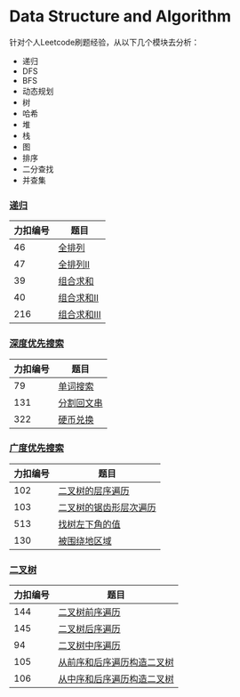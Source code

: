 # Data Structure and Algorithm
针对个人Leetcode刷题经验，从以下几个模块去分析：

+ 递归
+ DFS
+ BFS
+ 动态规划
+ 树
+ 哈希
+ 堆
+ 栈
+ 图
+ 排序
+ 二分查找
+ 并查集

### [递归](https://github.com/fkcs/Go-Data-Structure-Algorithm/tree/master/recursion)
|  力扣编号 | 题目  |
|  ----  | ----  |
| 46  | [全排列](https://github.com/fkcs/Go-Data-Structure-Algorithm/blob/master/recursion/lt46.go) |
| 47  | [全排列II](https://github.com/fkcs/Go-Data-Structure-Algorithm/blob/master/recursion/lt47.go) |
| 39  | [组合求和](https://github.com/fkcs/Go-Data-Structure-Algorithm/blob/master/recursion/lt39.go) |
| 40  | [组合求和II](https://github.com/fkcs/Go-Data-Structure-Algorithm/blob/master/recursion/lt40.go) |
| 216  | [组合求和III](https://github.com/fkcs/Go-Data-Structure-Algorithm/blob/master/recursion/lt216.go) |

### [深度优先搜索](https://github.com/fkcs/Go-Data-Structure-Algorithm/tree/master/dfs)
|  力扣编号 | 题目  |
|  ----  | ----  |
| 79  | [单词搜索](https://github.com/fkcs/Go-Data-Structure-Algorithm/blob/master/dfs/lt79.go) |
| 131  | [分割回文串](https://github.com/fkcs/Go-Data-Structure-Algorithm/blob/master/dfs/lt131.go) |
| 322  | [硬币兑换](https://github.com/fkcs/Go-Data-Structure-Algorithm/blob/master/dfs/lt322.go) |

### [广度优先搜索](https://github.com/fkcs/Go-Data-Structure-Algorithm/tree/master/bfs)
|  力扣编号 | 题目  |
|  ----  | ----  |
| 102  | [二叉树的层序遍历](https://github.com/fkcs/Go-Data-Structure-Algorithm/blob/master/bfs/lt102.go) |
| 103  | [二叉树的锯齿形层次遍历](https://github.com/fkcs/Go-Data-Structure-Algorithm/blob/master/bfs/lt103.go) |
| 513  | [找树左下角的值](https://github.com/fkcs/Go-Data-Structure-Algorithm/blob/master/bfs/lt513.go) |
| 130 |  [被围绕地区域](https://github.com/fkcs/Go-Data-Structure-Algorithm/blob/master/bfs/lt130.go)|

### [二叉树](https://github.com/fkcs/Go-Data-Structure-Algorithm/tree/master/tree)
|  力扣编号 | 题目  |
|  ----  | ----  |
|  144  | [二叉树前序遍历](https://github.com/fkcs/Go-Data-Structure-Algorithm/blob/master/tree/lt144.go)  |
|  145  | [二叉树后序遍历](https://github.com/fkcs/Go-Data-Structure-Algorithm/blob/master/tree/lt145.go)  |
|  94  | [二叉树中序遍历](https://github.com/fkcs/Go-Data-Structure-Algorithm/blob/master/tree/lt94.go)  |
|  105  | [从前序和后序遍历构造二叉树](https://github.com/fkcs/Go-Data-Structure-Algorithm/blob/master/tree/lt105.go)  |
|  106  | [从中序和后序遍历构造二叉树](https://github.com/fkcs/Go-Data-Structure-Algorithm/blob/master/tree/lt106.go)  |